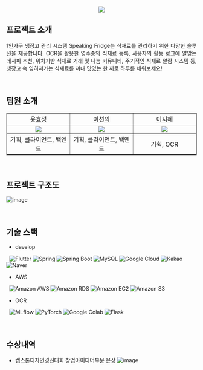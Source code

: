 <p align="center">
  <br>
  <img src="https://capsule-render.vercel.app/api?type=transparent&height=300&section=header&text=Speaking%20Fridge&fontSize=90&fontColor=516FB4" />
  <br>
</p>

## 프로젝트 소개

<p align="justify">
 1인가구 냉장고 관리 시스템  Speaking Fridge는 식재료를 관리하기 위한 다양한 솔루션을 제공합니다. OCR을 활용한 영수증의 식재료 등록, 사용자의 활동 로그에 알맞는 레시피 추천, 위치기반 식재료 거래 및 나눔 커뮤니티, 주기적인 식재료 알람 시스템 등, 냉장고 속 잊혀져가는 식재료를 꺼내 맛있는 한 끼로 하루를 채워보세요!
</p>

<br>


## 팀원 소개
<table border="1" cellspacing="0" cellpadding="0" width="90%">
    <tr width="100%">
        <td width="20%" align="center"><a href= "https://github.com/thfla1105">윤효정</a></td>
        <td width="20%" align="center"><a href= "https://github.com/Sohyun-Dev">이선의</a></td>
        <td width="20%" align="center"><a href= "https://github.com/sunnyineverywhere">이지혜</a></td>
    </tr>
    <tr width="100%">
        <td width="20%" align="center"><img src = "https://github.com/yhjune.png"></td>
        <td width="20%" align="center"><img src = "https://github.com/sunnyineverywhere.png"/></td>
        <td width="20%" align="center"><img src = "https://github.com/penguin1109.png"/></td>
    </tr>
    <tr width="100%">
        <td width="20%" align="center">기획, 클라이언트, 백엔드</td>
        <td width="20%" align="center">기획, 클라이언트, 백엔드</td>
        <td width="20%" align="center">기획, OCR </td>
   </tr>
</table>


<br>

## 프로젝트 구조도

![image](https://user-images.githubusercontent.com/80109963/206717924-ea7aa581-c881-4367-b5c6-d778fd21ab9b.png)


<br> 

## 기술 스택

- develop
  
&nbsp; <img alt="Flutter" src ="https://img.shields.io/badge/Flutter-02569B.svg?&style=for-the-badge&logo=Flutter&logoColor=white"/> 
<img alt="Spring" src ="https://img.shields.io/badge/Spring-6DB33F.svg?&style=for-the-badge&logo=Spring&logoColor=white"/> 
<img alt="Spring Boot" src ="https://img.shields.io/badge/Spring Boot-6DB33F.svg?&style=for-the-badge&logo=Spring Boot&logoColor=white"/> 
<img alt="MySQL" src ="https://img.shields.io/badge/MySQL-4479A1.svg?&style=for-the-badge&logo=MySQL&logoColor=white"/> 
<img alt="Google Cloud" src ="https://img.shields.io/badge/Google Cloud-4285F4.svg?&style=for-the-badge&logo=Google Cloud&logoColor=white"/> 
<img alt="Kakao" src ="https://img.shields.io/badge/Kakao-FFCD00.svg?&style=for-the-badge&logo=KakaoTalk&logoColor=white"/> 
<img alt="Naver" src ="https://img.shields.io/badge/Naver-03C75A.svg?&style=for-the-badge&logo=Naver&logoColor=white"/>
  
- AWS
  
&nbsp; <img alt="Amazon AWS" src ="https://img.shields.io/badge/AWS-232F3E.svg?&style=for-the-badge&logo=Amazon AWS&logoColor=white"/>
<img alt="Amazon RDS" src ="https://img.shields.io/badge/AWS RDS-527FFF.svg?&style=for-the-badge&logo=Amazon RDS&logoColor=white"/>
<img alt="Amazon EC2" src ="https://img.shields.io/badge/AWS EC2-FF9900.svg?&style=for-the-badge&logo=Amazon EC2&logoColor=white"/>
<img alt="Amazon S3" src ="https://img.shields.io/badge/AWS S3-569A31.svg?&style=for-the-badge&logo=Amazon S3&logoColor=white"/>

- OCR
  
&nbsp; <img alt="MLflow" src ="https://img.shields.io/badge/MLflow-0194E2.svg?&style=for-the-badge&logo=MLflow&logoColor=white"/>
<img alt="PyTorch" src ="https://img.shields.io/badge/PyTorch-EE4C2C.svg?&style=for-the-badge&logo=PyTorch&logoColor=white"/>
<img alt="Google Colab" src ="https://img.shields.io/badge/Google Colab-F9AB00.svg?&style=for-the-badge&logo=Google Colab&logoColor=white"/>
<img alt="Flask" src ="https://img.shields.io/badge/Flask-000000.svg?&style=for-the-badge&logo=Flask&logoColor=white"/>


<br>

## 수상내역
- 캡스톤디자인경진대회 창업아이디어부문 은상
![image](https://user-images.githubusercontent.com/80109963/206717757-648db128-ff56-485a-b895-66327680a83b.png)

